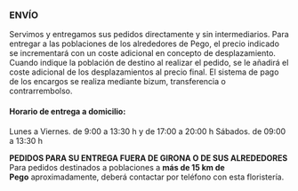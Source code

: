 ### **ENVÍO**

Servimos y entregamos sus pedidos directamente y sin intermediarios. Para entregar a las poblaciones de los alrededores de Pego, el precio indicado se incrementará con un coste adicional en concepto de desplazamiento. Cuando indique la población de destino al realizar el pedido, se le añadirá el coste adicional de los desplazamientos al precio final. El sistema de pago de los encargos se realiza mediante bizum, transferencia o contrarrembolso. 

#### Horario de entrega a domicilio:

Lunes a Viernes. de 9:00 a 13:30 h y de 17:00 a 20:00 h
Sábados. de 09:00 a 13:30 h

**PEDIDOS PARA SU ENTREGA FUERA DE GIRONA O DE SUS ALREDEDORES**  
Para pedidos destinados a poblaciones a **más de 15 km de Pego** aproximadamente, deberá contactar por teléfono con esta floristería.